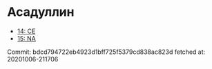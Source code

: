 # Асадуллин
- [14: CE](14.md)
- [15: NA](15.md)

Commit: bdcd794722eb4923d1bff725f5379cd838ac823d
 fetched at: 20201006-211706
